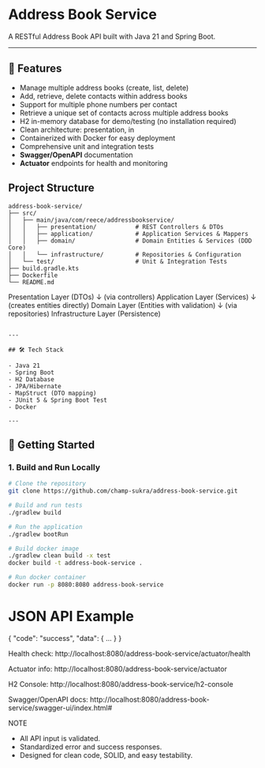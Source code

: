 # Address Book Service

A RESTful Address Book API built with Java 21 and Spring Boot.

---

## 🚀 Features

- Manage multiple address books (create, list, delete)
- Add, retrieve, delete contacts within address books
- Support for multiple phone numbers per contact
- Retrieve a unique set of contacts across multiple address books
- H2 in-memory database for demo/testing (no installation required)
- Clean architecture: presentation, in
- Containerized with Docker for easy deployment
- Comprehensive unit and integration tests
- **Swagger/OpenAPI** documentation
- **Actuator** endpoints for health and monitoring

## Project Structure
```
address-book-service/
├── src/
│   ├── main/java/com/reece/addressbookservice/
│   │   ├── presentation/           # REST Controllers & DTOs
│   │   ├── application/            # Application Services & Mappers
│   │   ├── domain/                 # Domain Entities & Services (DDD Core)
│   │   └── infrastructure/         # Repositories & Configuration
│   └── test/                       # Unit & Integration Tests
├── build.gradle.kts
├── Dockerfile
└── README.md

```
Presentation Layer (DTOs)
↓ (via controllers)
Application Layer (Services)
↓ (creates entities directly)
Domain Layer (Entities with validation)
↓ (via repositories)
Infrastructure Layer (Persistence)
```

---

## 🛠️ Tech Stack

- Java 21
- Spring Boot
- H2 Database
- JPA/Hibernate
- MapStruct (DTO mapping)
- JUnit 5 & Spring Boot Test
- Docker

---
```
## 🏁 Getting Started

### **1. Build and Run Locally**

```bash
# Clone the repository
git clone https://github.com/champ-sukra/address-book-service.git

# Build and run tests
./gradlew build

# Run the application
./gradlew bootRun

# Build docker image
./gradlew clean build -x test
docker build -t address-book-service .

# Run docker container
docker run -p 8080:8080 address-book-service
```

# JSON API Example
{
  "code": "success",
  "data": { ... }
}

Health check:
http://localhost:8080/address-book-service/actuator/health

Actuator info:
http://localhost:8080/address-book-service/actuator

H2 Console:
http://localhost:8080/address-book-service/h2-console

Swagger/OpenAPI docs:
http://localhost:8080/address-book-service/swagger-ui/index.html#


NOTE
- All API input is validated.
- Standardized error and success responses.
- Designed for clean code, SOLID, and easy testability.

